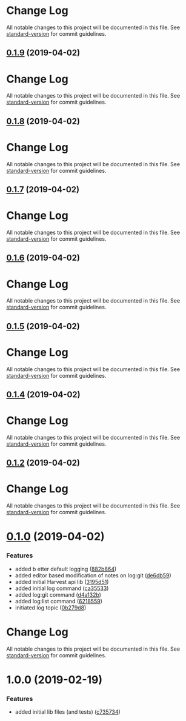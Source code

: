 # Change Log

All notable changes to this project will be documented in this file. See [standard-version](https://github.com/conventional-changelog/standard-version) for commit guidelines.

## [0.1.9](https://github.com/lucasconstantino/harvest-cli/compare/v0.1.7...v0.1.9) (2019-04-02)



# Change Log

All notable changes to this project will be documented in this file. See [standard-version](https://github.com/conventional-changelog/standard-version) for commit guidelines.

## [0.1.8](https://github.com/lucasconstantino/harvest-cli/compare/v0.1.7...v0.1.8) (2019-04-02)



# Change Log

All notable changes to this project will be documented in this file. See [standard-version](https://github.com/conventional-changelog/standard-version) for commit guidelines.

## [0.1.7](https://github.com/lucasconstantino/harvest-cli/compare/v0.1.6...v0.1.7) (2019-04-02)



# Change Log

All notable changes to this project will be documented in this file. See [standard-version](https://github.com/conventional-changelog/standard-version) for commit guidelines.

## [0.1.6](https://github.com/lucasconstantino/harvest-cli/compare/v0.1.5...v0.1.6) (2019-04-02)



# Change Log

All notable changes to this project will be documented in this file. See [standard-version](https://github.com/conventional-changelog/standard-version) for commit guidelines.

## [0.1.5](https://github.com/lucasconstantino/harvest-cli/compare/v0.1.4...v0.1.5) (2019-04-02)



# Change Log

All notable changes to this project will be documented in this file. See [standard-version](https://github.com/conventional-changelog/standard-version) for commit guidelines.

## [0.1.4](https://github.com/lucasconstantino/harvest-cli/compare/v0.1.3...v0.1.4) (2019-04-02)



# Change Log

All notable changes to this project will be documented in this file. See [standard-version](https://github.com/conventional-changelog/standard-version) for commit guidelines.

## [0.1.2](https://github.com/lucasconstantino/harvest-cli/compare/v0.1.1...v0.1.2) (2019-04-02)



# Change Log

All notable changes to this project will be documented in this file. See [standard-version](https://github.com/conventional-changelog/standard-version) for commit guidelines.

# [0.1.0](https://github.com/lucasconstantino/harvest-cli/compare/v1.0.0...v0.1.0) (2019-04-02)


### Features

* added b etter default logging ([882b864](https://github.com/lucasconstantino/harvest-cli/commit/882b864))
* added editor based modification of notes on log:git ([de6db59](https://github.com/lucasconstantino/harvest-cli/commit/de6db59))
* added initial Harvest api lib ([3195d51](https://github.com/lucasconstantino/harvest-cli/commit/3195d51))
* added initial log command ([ca35533](https://github.com/lucasconstantino/harvest-cli/commit/ca35533))
* added log:git command ([d4a132b](https://github.com/lucasconstantino/harvest-cli/commit/d4a132b))
* added log:list command ([6218559](https://github.com/lucasconstantino/harvest-cli/commit/6218559))
* initiated log topic ([0b279d8](https://github.com/lucasconstantino/harvest-cli/commit/0b279d8))



# Change Log

All notable changes to this project will be documented in this file. See [standard-version](https://github.com/conventional-changelog/standard-version) for commit guidelines.

# 1.0.0 (2019-02-19)


### Features

* added initial lib files (and tests) ([c735734](https://github.com/lucasconstantino/node-lib-boilerplate/commit/c735734))
